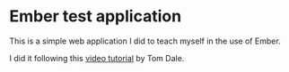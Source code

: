 # Ember test application

This is a simple web application I did to teach myself in the use of Ember.

I did it following this [video tutorial](https://www.youtube.com/watch?v=Ga99hMi7wfY) by Tom Dale.

